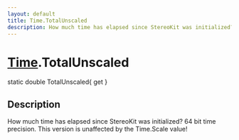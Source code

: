 ```yaml
---
layout: default
title: Time.TotalUnscaled
description: How much time has elapsed since StereoKit was initialized? 64 bit time precision. This version is unaffected by the Time.Scale value!
---
```

# [Time]({{site.url}}/Pages/Reference/Time.html).TotalUnscaled

<div class='signature' markdown='1'>
static double TotalUnscaled{ get }
</div>

## Description
How much time has elapsed since StereoKit was initialized? 64 bit time precision.
This version is unaffected by the Time.Scale value!

